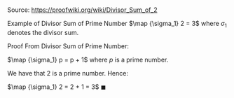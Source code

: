 # 

Source: https://proofwiki.org/wiki/Divisor_Sum_of_2

Example of Divisor Sum of Prime Number
$\map {\sigma_1} 2 = 3$
where $\sigma_1$ denotes the divisor sum.


Proof
From Divisor Sum of Prime Number:

$\map {\sigma_1} p = p + 1$
where $p$ is a prime number.

We have that $2$ is a prime number.
Hence:

$\map {\sigma_1} 2 = 2 + 1 = 3$
$\blacksquare$






